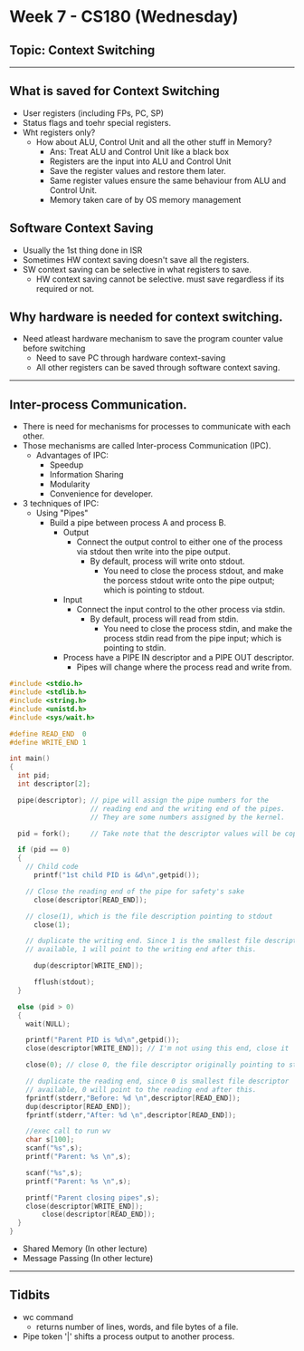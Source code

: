 # Week 7 - CS180 (Wednesday)
## Topic: Context Switching
---
## What is saved for Context Switching
- User registers (including FPs, PC, SP)
- Status flags and toehr special registers.
- Wht registers only?
  - How about ALU, Control Unit and all the other stuff in Memory?
    - Ans: Treat ALU and Control Unit like a black box
    - Registers are the input into ALU and Control Unit
    - Save the register values and restore them later.
    - Same register values ensure the same behaviour from ALU and Control Unit.
    - Memory taken care of by OS memory management

## Software Context Saving
- Usually the 1st thing done in ISR
- Sometimes HW context saving doesn't save all the registers.
- SW context saving can be selective in what registers to save.
  - HW context saving cannot be selective. must save regardless if its required or not.

## Why hardware is needed for context switching.
- Need atleast hardware mechanism to save the program counter value before switching
  - Need to save PC through hardware context-saving
  - All other registers can be saved through software context saving.

___
## Inter-process Communication.
- There is need for mechanisms for processes to communicate with each other.
- Those mechanisms are called Inter-process Communication (IPC).
  - Advantages of IPC:
    - Speedup
    - Information Sharing
    - Modularity
    - Convenience for developer.
- 3 techniques of IPC:
  - Using "Pipes"
    - Build a pipe between process A and process B.
      - Output
        - Connect the output control to either one of the process via stdout then
        write into the pipe output.
          - By default, process will write onto stdout.
            - You need to close the process stdout, and make the porcess stdout
            write onto the pipe output; which is pointing to stdout.
      - Input
        - Connect the input control to the other process via stdin.
          - By default, process will read from stdin.
            - You need to close the process stdin, and make the process stdin read
            from the pipe input; which is pointing to stdin.
      - Process have a PIPE IN descriptor and a PIPE OUT descriptor.
        - Pipes will change where the process read and write from.

```c
#include <stdio.h>
#include <stdlib.h>
#include <string.h>
#include <unistd.h>
#include <sys/wait.h>

#define READ_END  0
#define WRITE_END 1

int main()
{
  int pid;
  int descriptor[2];

  pipe(descriptor); // pipe will assign the pipe numbers for the
                    // reading end and the writing end of the pipes.
                    // They are some numbers assigned by the kernel.

  pid = fork();     // Take note that the descriptor values will be copied over.

  if (pid == 0)
  {
    // Child code
      printf("1st child PID is &d\n",getpid());

    // Close the reading end of the pipe for safety's sake
      close(descriptor[READ_END]);

    // close(1), which is the file description pointing to stdout
      close(1);

    // duplicate the writing end. Since 1 is the smallest file descriptor
    // available, 1 will point to the writing end after this.

      dup(descriptor[WRITE_END]);

      fflush(stdout);
  }

  else (pid > 0)
  {
    wait(NULL);

    printf("Parent PID is %d\n",getpid());
    close(descriptor[WRITE_END]); // I'm not using this end, close it

    close(0); // close 0, the file descriptor originally pointing to stdin

    // duplicate the reading end, since 0 is smallest file descriptor
    // available, 0 will point to the reading end after this.
    fprintf(stderr,"Before: %d \n",descriptor[READ_END]);
    dup(descriptor[READ_END]);
    fprintf(stderr,"After: %d \n",descriptor[READ_END]);

    //exec call to run wv
    char s[100];
    scanf("%s",s);
    printf("Parent: %s \n",s);

    scanf("%s",s);
    printf("Parent: %s \n",s);

    printf("Parent closing pipes",s);
    close(descriptor[WRITE_END]);
        close(descriptor[READ_END]);
  }
}
```
  - Shared Memory (In other lecture)
  - Message Passing (In other lecture)

___
## Tidbits
- wc command
  - returns number of lines, words, and file bytes of a file.
- Pipe token '|' shifts a process output to another process.